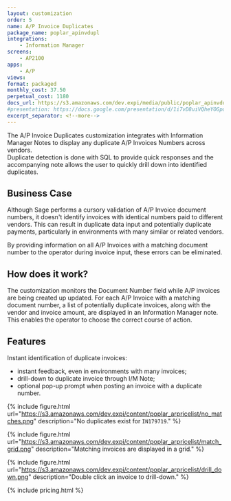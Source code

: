 ```yaml
---
layout: customization
order: 5
name: A/P Invoice Duplicates
package_name: poplar_apinvdupl
integrations:
    - Information Manager
screens:
    - AP2100
apps:
    - A/P
views:
format: packaged
monthly_cost: 37.50
perpetual_cost: 1180
docs_url: https://s3.amazonaws.com/dev.expi/media/public/poplar_apinvdupl-1.6.1/docs/index.html
#presentation: https://docs.google.com/presentation/d/1i7vD8uiVQheYOGpqWD9OxqYtNEuk7SwG71_I1hXmI4I/edit?usp=sharing
excerpt_separator: <!--more-->
---
```


The A/P Invoice Duplicates customization integrates with Information
Manager Notes to display any duplicate A/P Invoices Numbers across vendors.  
Duplicate detection is done with SQL to provide quick responses
and the accompanying note allows the user to quickly drill down into
identified duplicates.
<!--more-->

## Business Case

Although Sage performs a cursory validation of A/P Invoice document numbers, it
doesn't identify invoices with identical numbers paid to different vendors.
This can result in duplicate data input and potentially duplicate payments,
particularly in environments with many similar or related vendors.  

By providing information on all A/P Invoices with a matching document number to
the operator during invoice input, these errors can be eliminated.

## How does it work?

The customization monitors the Document Number field while A/P invoices are
being created up updated.  For each A/P Invoice with a matching document
number, a list of potentially duplicate invoices, along with the vendor and
invoice amount, are displayed in an Information Manager note.  This enables the
operator to choose the correct course of action.

## Features

Instant identification of duplicate invoices:
- instant feedback, even in environments with many invoices;
- drill-down to duplicate invoice through I/M Note;
- optional pop-up prompt when posting an invoice with a duplicate number.

{% include figure.html url="https://s3.amazonaws.com/dev.expi/content/poplar_arpricelist/no_matches.png" description="No duplicates exist for `IN179719`." %}

{% include figure.html url="https://s3.amazonaws.com/dev.expi/content/poplar_arpricelist/match_grid.png" description="Matching invoices are displayed in a grid." %}

{% include figure.html url="https://s3.amazonaws.com/dev.expi/content/poplar_arpricelist/drill_down.png" description="Double click an invoice to drill-down." %}

{% include pricing.html %}
